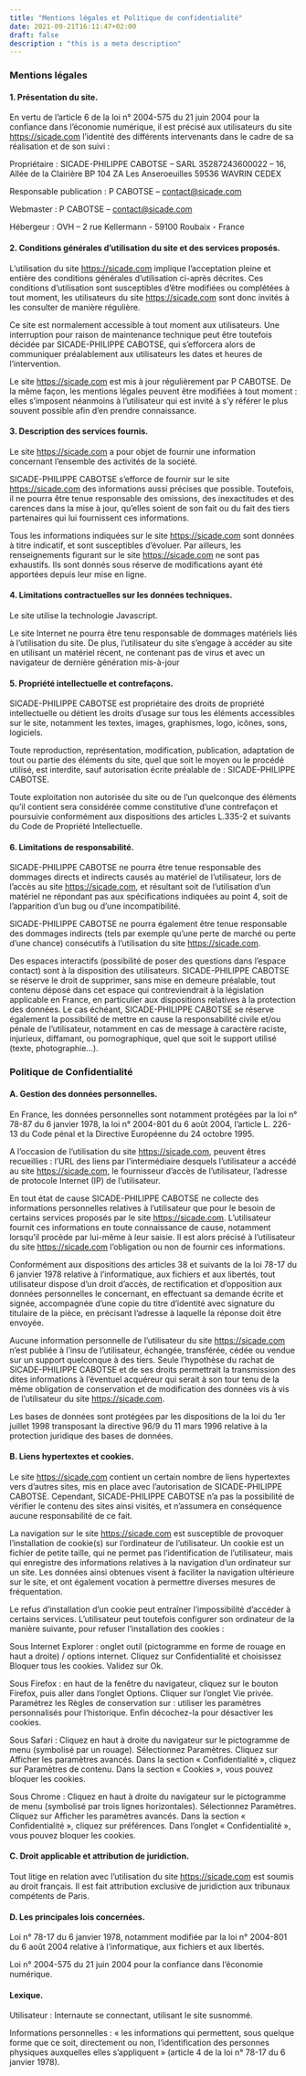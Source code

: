 ```yaml
---
title: "Mentions légales et Politique de confidentialité"
date: 2021-09-21T16:11:47+02:00
draft: false
description : "this is a meta description"
---
```


### Mentions légales

#### 1. Présentation du site.
En vertu de l’article 6 de la loi n° 2004-575 du 21 juin 2004 pour la confiance dans l’économie numérique, il est précisé aux utilisateurs du site https://sicade.com l’identité des différents intervenants dans le cadre de sa réalisation et de son suivi :

Propriétaire : SICADE-PHILIPPE CABOTSE – SARL  35287243600022 – 16, Allée de la Clairière BP 104 ZA Les Anseroeuilles 59536 WAVRIN CEDEX

Responsable publication : P CABOTSE – contact@sicade.com

Webmaster : P CABOTSE – contact@sicade.com

Hébergeur : OVH –  2 rue Kellermann - 59100 Roubaix - France

#### 2. Conditions générales d’utilisation du site et des services proposés.
L’utilisation du site https://sicade.com implique l’acceptation pleine et entière des conditions générales d’utilisation ci-après décrites. Ces conditions d’utilisation sont susceptibles d’être modifiées ou complétées à tout moment, les utilisateurs du site https://sicade.com sont donc invités à les consulter de manière régulière.

Ce site est normalement accessible à tout moment aux utilisateurs. Une interruption pour raison de maintenance technique peut être toutefois décidée par SICADE-PHILIPPE CABOTSE, qui s’efforcera alors de communiquer préalablement aux utilisateurs les dates et heures de l’intervention.

Le site https://sicade.com est mis à jour régulièrement par P CABOTSE. De la même façon, les mentions légales peuvent être modifiées à tout moment : elles s’imposent néanmoins à l’utilisateur qui est invité à s’y référer le plus souvent possible afin d’en prendre connaissance.

#### 3. Description des services fournis.
Le site https://sicade.com a pour objet de fournir une information concernant l’ensemble des activités de la société.

SICADE-PHILIPPE CABOTSE s’efforce de fournir sur le site https://sicade.com des informations aussi précises que possible. Toutefois, il ne pourra être tenue responsable des omissions, des inexactitudes et des carences dans la mise à jour, qu’elles soient de son fait ou du fait des tiers partenaires qui lui fournissent ces informations.

Tous les informations indiquées sur le site https://sicade.com sont données à titre indicatif, et sont susceptibles d’évoluer. Par ailleurs, les renseignements figurant sur le site https://sicade.com ne sont pas exhaustifs. Ils sont donnés sous réserve de modifications ayant été apportées depuis leur mise en ligne.

#### 4. Limitations contractuelles sur les données techniques.
Le site utilise la technologie Javascript.

Le site Internet ne pourra être tenu responsable de dommages matériels liés à l’utilisation du site. De plus, l’utilisateur du site s’engage à accéder au site en utilisant un matériel récent, ne contenant pas de virus et avec un navigateur de dernière génération mis-à-jour

#### 5. Propriété intellectuelle et contrefaçons.
SICADE-PHILIPPE CABOTSE est propriétaire des droits de propriété intellectuelle ou détient les droits d’usage sur tous les éléments accessibles sur le site, notamment les textes, images, graphismes, logo, icônes, sons, logiciels.

Toute reproduction, représentation, modification, publication, adaptation de tout ou partie des éléments du site, quel que soit le moyen ou le procédé utilisé, est interdite, sauf autorisation écrite préalable de : SICADE-PHILIPPE CABOTSE.

Toute exploitation non autorisée du site ou de l’un quelconque des éléments qu’il contient sera considérée comme constitutive d’une contrefaçon et poursuivie conformément aux dispositions des articles L.335-2 et suivants du Code de Propriété Intellectuelle.

#### 6. Limitations de responsabilité.
SICADE-PHILIPPE CABOTSE ne pourra être tenue responsable des dommages directs et indirects causés au matériel de l’utilisateur, lors de l’accès au site https://sicade.com, et résultant soit de l’utilisation d’un matériel ne répondant pas aux spécifications indiquées au point 4, soit de l’apparition d’un bug ou d’une incompatibilité.

SICADE-PHILIPPE CABOTSE ne pourra également être tenue responsable des dommages indirects (tels par exemple qu’une perte de marché ou perte d’une chance) consécutifs à l’utilisation du site https://sicade.com.

Des espaces interactifs (possibilité de poser des questions dans l’espace contact) sont à la disposition des utilisateurs. SICADE-PHILIPPE CABOTSE se réserve le droit de supprimer, sans mise en demeure préalable, tout contenu déposé dans cet espace qui contreviendrait à la législation applicable en France, en particulier aux dispositions relatives à la protection des données. Le cas échéant, SICADE-PHILIPPE CABOTSE se réserve également la possibilité de mettre en cause la responsabilité civile et/ou pénale de l’utilisateur, notamment en cas de message à caractère raciste, injurieux, diffamant, ou pornographique, quel que soit le support utilisé (texte, photographie…).

 

### Politique de Confidentialité

#### A. Gestion des données personnelles.
En France, les données personnelles sont notamment protégées par la loi n° 78-87 du 6 janvier 1978, la loi n° 2004-801 du 6 août 2004, l’article L. 226-13 du Code pénal et la Directive Européenne du 24 octobre 1995.

A l’occasion de l’utilisation du site https://sicade.com, peuvent êtres recueillies : l’URL des liens par l’intermédiaire desquels l’utilisateur a accédé au site https://sicade.com, le fournisseur d’accès de l’utilisateur, l’adresse de protocole Internet (IP) de l’utilisateur.

En tout état de cause SICADE-PHILIPPE CABOTSE ne collecte des informations personnelles relatives à l’utilisateur que pour le besoin de certains services proposés par le site https://sicade.com. L’utilisateur fournit ces informations en toute connaissance de cause, notamment lorsqu’il procède par lui-même à leur saisie. Il est alors précisé à l’utilisateur du site https://sicade.com l’obligation ou non de fournir ces informations.

Conformément aux dispositions des articles 38 et suivants de la loi 78-17 du 6 janvier 1978 relative à l’informatique, aux fichiers et aux libertés, tout utilisateur dispose d’un droit d’accès, de rectification et d’opposition aux données personnelles le concernant, en effectuant sa demande écrite et signée, accompagnée d’une copie du titre d’identité avec signature du titulaire de la pièce, en précisant l’adresse à laquelle la réponse doit être envoyée.

Aucune information personnelle de l’utilisateur du site https://sicade.com n’est publiée à l’insu de l’utilisateur, échangée, transférée, cédée ou vendue sur un support quelconque à des tiers. Seule l’hypothèse du rachat de SICADE-PHILIPPE CABOTSE et de ses droits permettrait la transmission des dites informations à l’éventuel acquéreur qui serait à son tour tenu de la même obligation de conservation et de modification des données vis à vis de l’utilisateur du site https://sicade.com.

Les bases de données sont protégées par les dispositions de la loi du 1er juillet 1998 transposant la directive 96/9 du 11 mars 1996 relative à la protection juridique des bases de données.

#### B. Liens hypertextes et cookies.
Le site https://sicade.com contient un certain nombre de liens hypertextes vers d’autres sites, mis en place avec l’autorisation de SICADE-PHILIPPE CABOTSE. Cependant, SICADE-PHILIPPE CABOTSE n’a pas la possibilité de vérifier le contenu des sites ainsi visités, et n’assumera en conséquence aucune responsabilité de ce fait.

La navigation sur le site https://sicade.com est susceptible de provoquer l’installation de cookie(s) sur l’ordinateur de l’utilisateur. Un cookie est un fichier de petite taille, qui ne permet pas l’identification de l’utilisateur, mais qui enregistre des informations relatives à la navigation d’un ordinateur sur un site. Les données ainsi obtenues visent à faciliter la navigation ultérieure sur le site, et ont également vocation à permettre diverses mesures de fréquentation.

Le refus d’installation d’un cookie peut entraîner l’impossibilité d’accéder à certains services. L’utilisateur peut toutefois configurer son ordinateur de la manière suivante, pour refuser l’installation des cookies :

Sous Internet Explorer : onglet outil (pictogramme en forme de rouage en haut a droite) / options internet. Cliquez sur Confidentialité et choisissez Bloquer tous les cookies. Validez sur Ok.

Sous Firefox : en haut de la fenêtre du navigateur, cliquez sur le bouton Firefox, puis aller dans l’onglet Options. Cliquer sur l’onglet Vie privée.
  Paramétrez les Règles de conservation sur :  utiliser les paramètres personnalisés pour l’historique. Enfin décochez-la pour  désactiver les cookies.

Sous Safari : Cliquez en haut à droite du navigateur sur le pictogramme de menu (symbolisé par un rouage). Sélectionnez Paramètres. Cliquez sur Afficher les paramètres avancés. Dans la section « Confidentialité », cliquez sur Paramètres de contenu. Dans la section « Cookies », vous pouvez bloquer les cookies.

Sous Chrome : Cliquez en haut à droite du navigateur sur le pictogramme de menu (symbolisé par trois lignes horizontales). Sélectionnez Paramètres. Cliquez sur Afficher les paramètres avancés. Dans la section « Confidentialité », cliquez sur préférences.  Dans l’onglet « Confidentialité », vous pouvez bloquer les cookies.

#### C. Droit applicable et attribution de juridiction.
Tout litige en relation avec l’utilisation du site https://sicade.com est soumis au droit français. Il est fait attribution exclusive de juridiction aux tribunaux compétents de Paris.

#### D. Les principales lois concernées.
Loi n° 78-17 du 6 janvier 1978, notamment modifiée par la loi n° 2004-801 du 6 août 2004 relative à l’informatique, aux fichiers et aux libertés.

Loi n° 2004-575 du 21 juin 2004 pour la confiance dans l’économie numérique.

#### Lexique.
Utilisateur : Internaute se connectant, utilisant le site susnommé.

Informations personnelles : « les informations qui permettent, sous quelque forme que ce soit, directement ou non, l’identification des personnes physiques auxquelles elles s’appliquent » (article 4 de la loi n° 78-17 du 6 janvier 1978).
